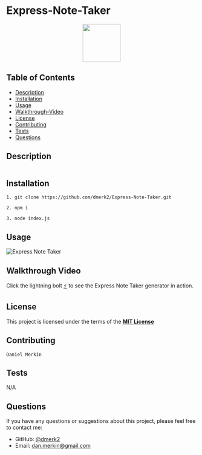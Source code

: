 # Express-Note-Taker

<div align="center">
  <img src="https://img.shields.io/badge/License-MIT-yellow.svg" width="100">
</div>

## Table of Contents

- [Description](#description)
- [Installation](#installation)
- [Usage](#usage)
- [Walkthrough-Video](#walkthrough-video)
- [License](#license)
- [Contributing](#contributing)
- [Tests](#tests)
- [Questions](#questions)

## Description

```md
```

## Installation

```
1. git clone https://github.com/dmerk2/Express-Note-Taker.git
```

```
2. npm i
```

```
3. node index.js
```

## Usage

![Express Note Taker]()

## Walkthrough Video

Click the lightning bolt [⚡]() to see the Express Note Taker generator in action.

## License

This project is licensed under the terms of the **[MIT License](https://opensource.org/licenses/MIT)**

## Contributing

```
Daniel Merkin
```

## Tests

N/A
## Questions

If you have any questions or suggestions about this project, please feel free to contact me:

- GitHub: [@dmerk2](https://github.com/dmerk2)
- Email: dan.merkin@gmail.com

